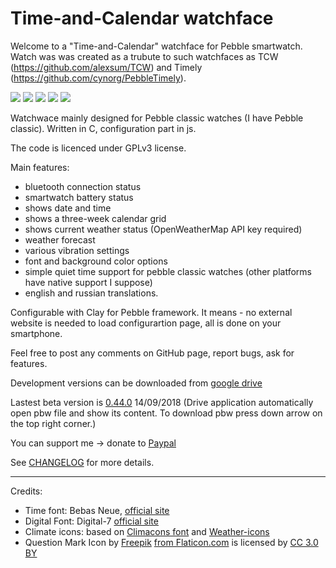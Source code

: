 # Time-and-Calendar watchface

Welcome to a "Time-and-Calendar" watchface for Pebble smartwatch. Watch was was created as a trubute to such watchfaces as TCW (https://github.com/alexsum/TCW) and Timely (https://github.com/cynorg/PebbleTimely). 

![][screen1]
![][screen2]
![][screen3]
![][screen4]
![][screen5]

[screen1]: https://github.com/UnnamedHero/pebble-watchface-time-and-calendar/raw/gh-pages/screenshots/pebble_screenshot_2017-09-24_00-46-40.png

[screen2]: https://github.com/UnnamedHero/pebble-watchface-time-and-calendar/raw/gh-pages/screenshots/pebble_screenshot_2017-09-24_00-55-22.png

[screen3]: https://github.com/UnnamedHero/pebble-watchface-time-and-calendar/raw/gh-pages/screenshots/pebble_screenshot_2017-09-24_00-55-32.png

[screen4]: https://github.com/UnnamedHero/pebble-watchface-time-and-calendar/raw/gh-pages/screenshots/screenshot_20170923-121932.png

[screen5]: https://github.com/UnnamedHero/pebble-watchface-time-and-calendar/blob/gh-pages/screenshots/screenshot_20170923-121938.png


Watchwace mainly designed for Pebble classic watches (I have Pebble classic). Written in C, configuration part in js.

The code is licenced under GPLv3 license. 

Main features:
- bluetooth connection status
- smartwatch battery status
- shows date and time
- shows a three-week calendar grid
- shows current weather status (OpenWeatherMap API key required)
- weather forecast
- various vibration settings
- font and background color options
- simple quiet time support for pebble classic watches (other platforms have native support I suppose)
- english and russian translations.

Configurable with Clay for Pebble framework. It means - no external website is needed to load configurartion page, all is done on your smartphone.

Feel free to post any comments on GitHub page, report bugs, ask for features.

Development versions can be downloaded from [google drive](https://drive.google.com/open?id=0B9g5sjcPqSJfRXpMUFE3Y2c1RGs)

Lastest beta version is [0.44.0](https://drive.google.com/open?id=1DD85bz__cYQCBTUfz_IQzqY-0ecy15Zp) 14/09/2018 (Drive application automatically open pbw file and show its content. To download pbw press down arrow on the top right corner.)

You can support me -> donate to [Paypal](https://www.paypal.me/eugenemikhaylov)

See [CHANGELOG](https://github.com/UnnamedHero/pebble-watchface-time-and-calendar/blob/master/CHANGELOG.md) for more details.

---

Credits:
- Time font: Bebas Neue, [official site](http://www.fontfabric.com/bebas-neue/)
- Digital Font: Digital-7 [official site](http://www.styleseven.com/php/get_product.php?product=Digital-7)
- Climate icons: based on [Climacons font](https://github.com/christiannaths/Climacons-Font) and [Weather-icons](https://github.com/erikflowers/weather-icons)
- Question Mark Icon by [Freepik](http://www.freepik.com) [from Flaticon.com](https://www.flaticon.com/) is licensed by [CC 3.0 BY](http://creativecommons.org/licenses/by/3.0/)